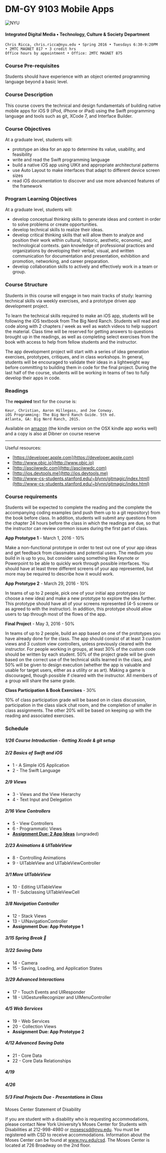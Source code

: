 # DM-GY 9103 Mobile Apps

![NYU](http://ws2.polishedsolid.com/de/nyu_soe_logo.png)
#### Integrated Digital Media • Technology, Culture & Society Department



    Chris Ricca, chris.ricca@nyu.edu • Spring 2016 • Tuesdays 6:30-9:20PM • 2MTC MAGNET 817 • 3 credit hrs
    Office hours by appointment • Office: 2MTC MAGNET 875
   

### Course Pre-requisites
Students should have experience with an object oriented programming language beyond a basic level.

### Course Description
This course covers the technical and design fundamentals of building native mobile apps for iOS 9 (iPod, iPhone or iPad) using the Swift programming language and tools such as git, XCode 7, and Interface Builder.

### Course Objectives
At a graduate level, students will:

* prototype an idea for an app to determine its value, usability, and feasibility
* write and read the Swift programming language
* build a native iOS app using UIKit and appropriate architectural patterns
* use Auto Layout to make interfaces that adapt to different device screen sizes
* read iOS documentation to discover and use more advanced features of the framework

### Program Learning Objectives
At a graduate level, students will:

* develop conceptual thinking skills to generate ideas and content in order to solve problems or create opportunities.
* develop technical skills to realize their ideas.
* develop critical thinking skills that will allow them to analyze and position their work within cultural, historic, aesthetic, economic, and technological contexts.
gain knowledge of professional practices and organizations by developing their verbal, visual, and written communication for documentation and presentation, exhibition and promotion, networking, and career preparation.
* develop collaboration skills to actively and effectively work in a team or group.

### Course Structure 
Students in this course will engage in two main tracks of study: learning technical skills via weekly exercises, and a prototype driven app development project.

To learn the technical skills required to make an iOS app, students will be following the iOS textbook from The Big Nerd Ranch. Students will read and code along with 2 chapters / week as well as watch videos to help support the material. Class time will be reserved for getting answers to questions brought up in the readings, as well as completing select exercises from the book with access to help from fellow students and the instructor.

The app development project will start with a series of idea generation exercises, prototypes, critiques, and in class workshops. In general, students will be encouraged to validate their ideas in a lightweight way before committing to building them in code for the final project. During the last half of the course, students will be working in teams of two to fully develop their apps in code.

### Readings 

The **required** text for the course is:

```
Keur, Christian, Aaron Hillegass, and Joe Conway.
iOS Programming: The Big Nerd Ranch Guide. 5th ed.
Atlanta, GA: Big Nerd Ranch, 2015.
```

Available on [amazon](http://amzn.to/1SdWSgK) (the kindle version on the OSX kindle app works well) and a copy is also at Dibner on course reserve


---
Useful resources:

* [https://developer.apple.com](https://developer.apple.com)
* [http://www.objc.io](http://www.objc.io)
* [http://asciiwwdc.com](http://asciiwwdc.com)
* [http://ios.devtools.me](http://ios.devtools.me)
* [http://www-cs-students.stanford.edu/~blynn/gitmagic/index.html](http://www-cs-students.stanford.edu/~blynn/gitmagic/index.html)


### Course requirements 
Students will be expected to complete the reading and the complete the accompanying coding examples (and push them up to a git repository) from the book before class. In addition, students will submit any questions from the chapter 24 hours before the class in which the readings are due, so that the instructor can review common issues during the first part of class.

**App Prototype 1** - March 1, 2016 - 10%

Make a non-functional prototype in order to test out one of your app ideas and get feedback from classmates and potential users. The medium you build in is up to you, but consider using something like Keynote or Powerpoint to be able to quickly work through possible interfaces. You should have at least three different screens of your app represented, but more may be required to describe how it would work.

**App Prototype 2** - March 29, 2016 - 10%

In teams of up to 2 people, pick one of your initial app prototypes (or choose a new idea) and make a new prototype to explore the idea further. This prototype should have all of your screens represented (4-5 screens or as agreed to with the instructor). In addition, this prototype should allow users to tap through most of the flows of the app.

**Final Project** - May 3, 2016 - 50%

In teams of up to 2 people, build an app based on one of the prototypes you have already done for the class. The app should consist of at least 3 custom views and 3 custom view controllers, unless previously cleared with the instructor. For people working in groups, at least 30% of the custom code should be written by each student. 50% of the project grade will be given based on the correct use of the technical skills learned in the class, and 50% will be given to design execution (whether the app is valuable and usable for target users, either as a utility or as art). Making a game is discouraged, though possible if cleared with the instructor. All members of a group will share the same grade.

**Class Participation & Book Exercises** - 30%

10% of class participation grade will be based on in class discussion, participation in the class slack chat room, and the completion of smaller in class assignments. The other 20% will be based on keeping up with the reading and associated exercises.

### Schedule 


##### 1/26	Course Introduction - Getting Xcode & git setup


##### 2/2 	Basics of Swift and iOS

* 1 - A Simple iOS Application
* 2 - The Swift Language

##### 2/9 	Views

* 3 - Views and the View Hierarchy
* 4 - Text Input and Delegation

##### 2/16 	View Controllers
* 5 - View Controllers
* 6 - Programmatic Views
* [**Assignment Due: 2 App Ideas**](app_idea_assignment.md) (ungraded)

##### 2/23 	Animations & UITableView
* 8 - Controlling Animations
* 9 - UITableView and UITableViewController

##### 3/1 	More UITableView
* 10 - Editing UITableView
* 11 - Subclassing UITableViewCell

##### 3/8 Navigation Controller
* 12 - Stack Views
* 13 - UINavigationController
* **Assignment Due: App Prototype 1**

##### 3/15 Spring Break 🎉

##### 3/22 	Saving Data
* 14 - Camera
* 15 - Saving, Loading, and Application States

##### 3/29 	Advanced Interactions
* 17 - Touch Events and UIResponder
* 18 - UIGestureRecognizer and UIMenuController

##### 4/5 	Web Services
* 19 - Web Services
* 20 - Collection Views
* **Assignment Due: App Prototype 2**

##### 4/12 Advanced Saving Data
* 21 - Core Data
* 22 - Core Data Relationships

##### 4/19

##### 4/26

##### 5/3	Final Projects Due - Presentations in Class


Moses Center Statement of Disability

If you are student with a disability who is requesting accommodations, please contact New York University’s Moses Center for Students with Disabilities at 212-998-4980 or mosescsd@nyu.edu.  You must be registered with CSD to receive accommodations.  Information about the Moses Center can be found at www.nyu.edu/csd. The Moses Center is located at 726 Broadway on the 2nd floor.


